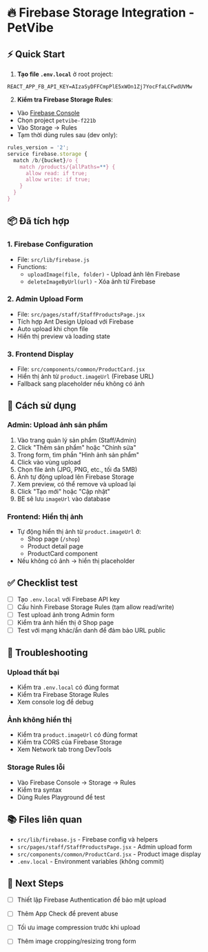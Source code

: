 # 🔥 Firebase Storage Integration - PetVibe

## ⚡ Quick Start

1. **Tạo file `.env.local`** ở root project:
```env
REACT_APP_FB_API_KEY=AIzaSyDFFCmpPlE5xWOn1Zj7YocFfaLCFwdUVMw
```

2. **Kiểm tra Firebase Storage Rules**:
- Vào [Firebase Console](https://console.firebase.google.com/)
- Chọn project `petvibe-f221b`
- Vào Storage → Rules
- Tạm thời dùng rules sau (dev only):
```javascript
rules_version = '2';
service firebase.storage {
  match /b/{bucket}/o {
    match /products/{allPaths=**} {
      allow read: if true;
      allow write: if true;
    }
  }
}
```

## 📦 Đã tích hợp

### 1. Firebase Configuration
- File: `src/lib/firebase.js`
- Functions:
  - `uploadImage(file, folder)` - Upload ảnh lên Firebase
  - `deleteImageByUrl(url)` - Xóa ảnh từ Firebase

### 2. Admin Upload Form
- File: `src/pages/staff/StaffProductsPage.jsx`
- Tích hợp Ant Design Upload với Firebase
- Auto upload khi chọn file
- Hiển thị preview và loading state

### 3. Frontend Display
- File: `src/components/common/ProductCard.jsx`
- Hiển thị ảnh từ `product.imageUrl` (Firebase URL)
- Fallback sang placeholder nếu không có ảnh

## 🎯 Cách sử dụng

### Admin: Upload ảnh sản phẩm
1. Vào trang quản lý sản phẩm (Staff/Admin)
2. Click "Thêm sản phẩm" hoặc "Chỉnh sửa"
3. Trong form, tìm phần "Hình ảnh sản phẩm"
4. Click vào vùng upload
5. Chọn file ảnh (JPG, PNG, etc., tối đa 5MB)
6. Ảnh tự động upload lên Firebase Storage
7. Xem preview, có thể remove và upload lại
8. Click "Tạo mới" hoặc "Cập nhật"
9. BE sẽ lưu `imageUrl` vào database

### Frontend: Hiển thị ảnh
- Tự động hiển thị ảnh từ `product.imageUrl` ở:
  - Shop page (`/shop`)
  - Product detail page
  - ProductCard component
- Nếu không có ảnh → hiển thị placeholder

## ✅ Checklist test

- [ ] Tạo `.env.local` với Firebase API key
- [ ] Cấu hình Firebase Storage Rules (tạm allow read/write)
- [ ] Test upload ảnh trong Admin form
- [ ] Kiểm tra ảnh hiển thị ở Shop page
- [ ] Test với mạng khác/ẩn danh để đảm bảo URL public

## 🔧 Troubleshooting

### Upload thất bại
- Kiểm tra `.env.local` có đúng format
- Kiểm tra Firebase Storage Rules
- Xem console log để debug

### Ảnh không hiển thị
- Kiểm tra `product.imageUrl` có đúng format
- Kiểm tra CORS của Firebase Storage
- Xem Network tab trong DevTools

### Storage Rules lỗi
- Vào Firebase Console → Storage → Rules
- Kiểm tra syntax
- Dùng Rules Playground để test

## 📚 Files liên quan

- `src/lib/firebase.js` - Firebase config và helpers
- `src/pages/staff/StaffProductsPage.jsx` - Admin upload form
- `src/components/common/ProductCard.jsx` - Product image display
- `.env.local` - Environment variables (không commit)

## 🚀 Next Steps

- [ ] Thiết lập Firebase Authentication để bảo mật upload
- [ ] Thêm App Check để prevent abuse
- [ ] Tối ưu image compression trước khi upload
- [ ] Thêm image cropping/resizing trong form

